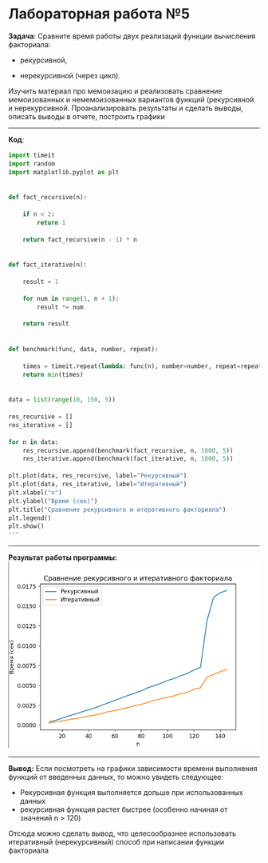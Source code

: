 # Лабораторная работа №5
**Задача**:
Сравните время работы двух реализаций функции вычисления факториала:

- рекурсивной,

- нерекурсивной (через цикл).

Изучить материал про мемоизацию и реализовать сравнение мемоизованных и немемоизованных вариантов функций (рекурсивной и нерекурсивной. Проанализировать результаты и сделать выводы, описать выводы в отчете, построить графики
___

**Код**:
```python
import timeit
import random
import matplotlib.pyplot as plt


def fact_recursive(n):

    if n < 2:
        return 1

    return fact_recursive(n - 1) * n


def fact_iterative(n):

    result = 1

    for num in range(1, n + 1):
        result *= num

    return result


def benchmark(func, data, number, repeat):

    times = timeit.repeat(lambda: func(n), number=number, repeat=repeat)
    return min(times)


data = list(range(10, 150, 5))

res_recursive = []
res_iterative = []

for n in data:
    res_recursive.append(benchmark(fact_recursive, n, 1000, 5))
    res_iterative.append(benchmark(fact_iterative, n, 1000, 5))

plt.plot(data, res_recursive, label="Рекурсивный")
plt.plot(data, res_iterative, label="Итеративный")
plt.xlabel("n")
plt.ylabel("Время (сек)")
plt.title("Сравнение рекурсивного и итеративного факториала")
plt.legend()
plt.show()
"""
```
___
**Результат работы программы:**
![](img/result.png)
___
**Вывод:**
Если посмотреть на графики зависимости времени выполнения функций от введенных данных, то можно увидеть следующее:
- Рекурсивная функция выполняется дольше при использованных данных
- рекурсивная функция растет быстрее (особенно начиная от значений n > 120)

Отсюда можно сделать вывод, что целесообразнее использовать итеративный (нерекурсивный) способ при написании функции факториала
